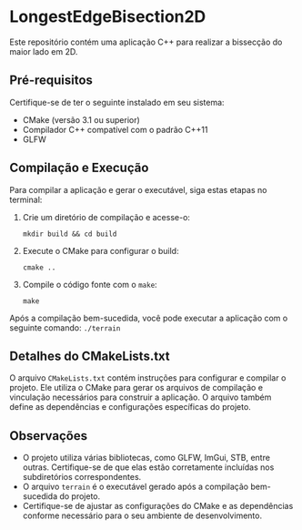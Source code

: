 # LongestEdgeBisection2D

Este repositório contém uma aplicação C++ para realizar a bissecção do maior lado em 2D.

## Pré-requisitos

Certifique-se de ter o seguinte instalado em seu sistema:

- CMake (versão 3.1 ou superior)
- Compilador C++ compatível com o padrão C++11
- GLFW

## Compilação e Execução

Para compilar a aplicação e gerar o executável, siga estas etapas no terminal:

1. Crie um diretório de compilação e acesse-o:
    ```
    mkdir build && cd build
    ```

2. Execute o CMake para configurar o build:
    ```
    cmake ..
    ```

3. Compile o código fonte com o `make`:
    ```
    make
    ```

Após a compilação bem-sucedida, você pode executar a aplicação com o seguinte comando:
    ```
      ./terrain
    ```



## Detalhes do CMakeLists.txt

O arquivo `CMakeLists.txt` contém instruções para configurar e compilar o projeto. Ele utiliza o CMake para gerar os arquivos de compilação e vinculação necessários para construir a aplicação. O arquivo também define as dependências e configurações específicas do projeto.

## Observações

- O projeto utiliza várias bibliotecas, como GLFW, ImGui, STB, entre outras. Certifique-se de que elas estão corretamente incluídas nos subdiretórios correspondentes.
- O arquivo `terrain` é o executável gerado após a compilação bem-sucedida do projeto.
- Certifique-se de ajustar as configurações do CMake e as dependências conforme necessário para o seu ambiente de desenvolvimento.

